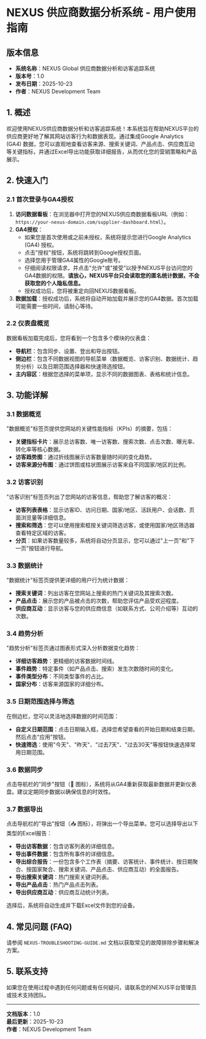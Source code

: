 # NEXUS 供应商数据分析系统 - 用户使用指南

## 版本信息

- **系统名称**：NEXUS Global 供应商数据分析和访客追踪系统
- **版本号**：1.0
- **发布日期**：2025-10-23
- **作者**：NEXUS Development Team

## 1. 概述

欢迎使用NEXUS供应商数据分析和访客追踪系统！本系统旨在帮助NEXUS平台的供应商更好地了解其网站访客行为和数据表现。通过集成Google Analytics (GA4) 数据，您可以直观地查看访客来源、搜索关键词、产品点击、供应商互动等关键指标，并通过Excel导出功能获取详细报告，从而优化您的营销策略和产品展示。

## 2. 快速入门

### 2.1 首次登录与GA4授权

1. **访问数据看板**：在浏览器中打开您的NEXUS供应商数据看板URL（例如：`https://your-nexus-domain.com/supplier-dashboard.html`）。
2. **GA4授权**：
   - 如果您是首次使用或之前未授权，系统将提示您进行Google Analytics (GA4) 授权。
   - 点击"授权"按钮，系统将跳转到Google授权页面。
   - 选择您用于管理GA4属性的Google账号。
   - 仔细阅读权限请求，并点击"允许"或"接受"以授予NEXUS平台访问您的GA4数据的权限。**请放心，NEXUS平台只会读取您的匿名统计数据，不会获取您的个人隐私信息。**
   - 授权成功后，您将被重定向回NEXUS数据看板。
3. **数据加载**：授权成功后，系统将自动开始加载并展示您的GA4数据。首次加载可能需要一些时间，请耐心等待。

### 2.2 仪表盘概览

数据看板加载完成后，您将看到一个包含多个模块的仪表盘：

- **导航栏**：包含同步、设置、登出和导出按钮。
- **侧边栏**：包含不同数据视图的导航菜单（数据概览、访客识别、数据统计、趋势分析）以及日期范围选择器和快速筛选按钮。
- **主内容区**：根据您选择的菜单项，显示不同的数据图表、表格和统计信息。

## 3. 功能详解

### 3.1 数据概览

"数据概览"标签页提供您网站的关键性能指标（KPIs）的摘要，包括：

- **关键指标卡片**：展示总访客数、唯一访客数、搜索次数、点击次数、曝光率、转化率等核心数据。
- **访客趋势图**：通过折线图展示访客数量随时间的变化趋势。
- **访客来源分布图**：通过饼图或柱状图展示访客来自不同国家/地区的比例。

### 3.2 访客识别

"访客识别"标签页列出了您网站的访客信息，帮助您了解访客的概况：

- **访客列表表格**：显示访客ID、访问日期、国家/地区、活跃用户、会话数、页面浏览量等详细信息。
- **搜索和筛选**：您可以使用搜索框按关键词筛选访客，或使用国家/地区筛选器查看特定区域的访客。
- **分页**：如果访客数量较多，系统将自动分页显示，您可以通过"上一页"和"下一页"按钮进行导航。

### 3.3 数据统计

"数据统计"标签页提供更详细的用户行为统计数据：

- **搜索关键词**：列出访客在您网站上搜索的热门关键词及其搜索次数。
- **产品点击**：展示您的产品被点击的次数，帮助您评估产品受欢迎程度。
- **供应商互动**：显示访客与您的供应商信息（如联系方式、公司介绍等）互动的次数。

### 3.4 趋势分析

"趋势分析"标签页通过图表形式深入分析数据变化趋势：

- **详细访客趋势**：更精细的访客数据时间线。
- **事件趋势**：特定事件（如产品点击、搜索）发生次数随时间的变化。
- **事件类型分布**：不同类型事件的占比。
- **国家分布**：访客来源国家的详细分布。

### 3.5 日期范围选择与筛选

在侧边栏，您可以灵活地选择数据的时间范围：

- **自定义日期范围**：点击日期输入框，选择您希望查看的开始日期和结束日期，然后点击"应用"按钮。
- **快速筛选**：使用"今天"、"昨天"、"过去7天"、"过去30天"等按钮快速选择常用日期范围。

### 3.6 数据同步

点击导航栏的"同步"按钮（🔄 图标），系统将从GA4重新获取最新数据并更新仪表盘。建议定期同步数据以确保信息的时效性。

### 3.7 数据导出

点击导航栏的"导出"按钮（📥 图标），将弹出一个导出菜单。您可以选择导出以下类型的Excel报告：

- **导出访客数据**：包含访客列表的详细信息。
- **导出事件数据**：包含所有事件的详细信息。
- **导出综合报告**：一份包含多个工作表（摘要、访客统计、事件统计、按日期聚合、按国家聚合、搜索关键词、产品点击、供应商互动）的全面报告。
- **导出搜索关键词**：热门搜索关键词列表。
- **导出产品点击**：热门产品点击列表。
- **导出供应商互动**：供应商互动统计列表。

选择后，系统将自动生成并下载Excel文件到您的设备。

## 4. 常见问题 (FAQ)

请参阅 `NEXUS-TROUBLESHOOTING-GUIDE.md` 文档以获取常见的故障排除步骤和解决方案。

## 5. 联系支持

如果您在使用过程中遇到任何问题或有任何疑问，请联系您的NEXUS平台管理员或技术支持团队。

---

**文档版本**：1.0  
**最后更新**：2025-10-23  
**作者**：NEXUS Development Team

